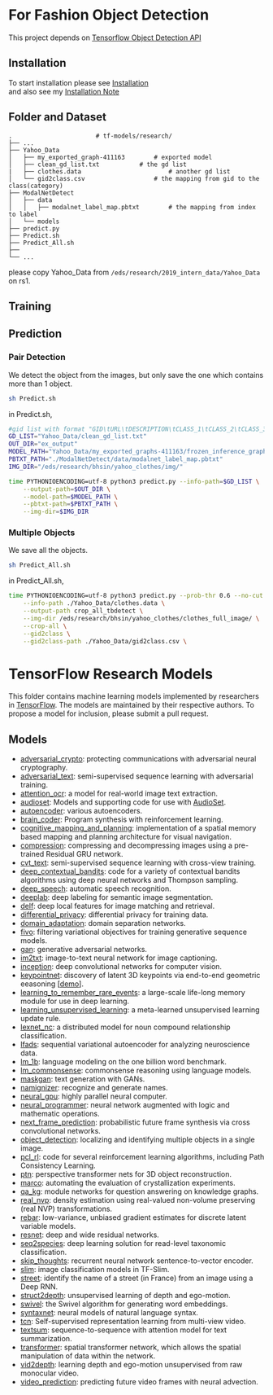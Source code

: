 # For Fashion Object Detection
This project depends on <a href='object_detection'>Tensorflow Object Detection API</a><br>
## Installation
To start installation please see <a href='object_detection/g3doc/installation.md'>Installation</a><br> and also see my <a href='object_detection/g3doc/Installation_Note.md'>Installation Note</a><br>

## Folder and Dataset
    .				  		# tf-models/research/
    ├── ...
    ├── Yahoo_Data                    		
    │   ├── my_exported_graph-411163		# exported model
    │   ├── clean_gd_list.txt			# the gd list 
    |   ├── clothes.data               	        # another gd list
    │   └── gid2class.csv     		        # the mapping from gid to the class(category)
    ├── ModalNetDetect
    │   ├── data   
    │   │   ├── modalnet_label_map.pbtxt        # the mapping from index to label
    │   └── models                		              
    ├── predict.py
    ├── Predict.sh
    ├── Predict_All.sh
    ├── 
    └── ...
please copy Yahoo_Data from `/eds/research/2019_intern_data/Yahoo_Data` on rs1.
## Training

## Prediction 

### Pair Detection
We detect the object from the images, but only save the one which contains more than 1 object.
```bash
sh Predict.sh 
```
in Predict.sh,
```bash
#gid list with format "GID\tURL\tDESCRIPTION\tCLASS_1\tCLASS_2\tCLASS_3\tCLASS_4\t"
GD_LIST="Yahoo_Data/clean_gd_list.txt"
OUT_DIR="ex_output"
MODEL_PATH="Yahoo_Data/my_exported_graphs-411163/frozen_inference_graph.pb" 
PBTXT_PATH="./ModalNetDetect/data/modalnet_label_map.pbtxt"
IMG_DIR="/eds/research/bhsin/yahoo_clothes/img/"

time PYTHONIOENCODING=utf-8 python3 predict.py --info-path=$GD_LIST \
	--output-path=$OUT_DIR \
	--model-path=$MODEL_PATH \
	--pbtxt-path=$PBTXT_PATH \
	--img-dir=$IMG_DIR
```
### Multiple Objects
We save all the objects.
```bash
sh Predict_All.sh
```
in Predict_All.sh,
```bash
time PYTHONIOENCODING=utf-8 python3 predict.py --prob-thr 0.6 --no-cut \
	--info-path ./Yahoo_Data/clothes.data \
	--output-path crop_all_tbdetect \
	--img-dir /eds/research/bhsin/yahoo_clothes/clothes_full_image/ \
	--crop-all \
	--gid2class \
	--gid2class-path ./Yahoo_Data/gid2class.csv \

```



# TensorFlow Research Models

This folder contains machine learning models implemented by researchers in
[TensorFlow](https://tensorflow.org). The models are maintained by their
respective authors. To propose a model for inclusion, please submit a pull
request.

## Models

-   [adversarial_crypto](adversarial_crypto): protecting communications with
    adversarial neural cryptography.
-   [adversarial_text](adversarial_text): semi-supervised sequence learning with
    adversarial training.
-   [attention_ocr](attention_ocr): a model for real-world image text
    extraction.
-   [audioset](audioset): Models and supporting code for use with
    [AudioSet](http://g.co/audioset).
-   [autoencoder](autoencoder): various autoencoders.
-   [brain_coder](brain_coder): Program synthesis with reinforcement learning.
-   [cognitive_mapping_and_planning](cognitive_mapping_and_planning):
    implementation of a spatial memory based mapping and planning architecture
    for visual navigation.
-   [compression](compression): compressing and decompressing images using a
    pre-trained Residual GRU network.
-   [cvt_text](cvt_text): semi-supervised sequence learning with cross-view
    training.
-   [deep_contextual_bandits](deep_contextual_bandits): code for a variety of contextual bandits algorithms using deep neural networks and Thompson sampling.
-   [deep_speech](deep_speech): automatic speech recognition.
-   [deeplab](deeplab): deep labeling for semantic image segmentation.
-   [delf](delf): deep local features for image matching and retrieval.
-   [differential_privacy](differential_privacy): differential privacy for training
    data.
-   [domain_adaptation](domain_adaptation): domain separation networks.
-   [fivo](fivo): filtering variational objectives for training generative
    sequence models.
-   [gan](gan): generative adversarial networks.
-   [im2txt](im2txt): image-to-text neural network for image captioning.
-   [inception](inception): deep convolutional networks for computer vision.
-   [keypointnet](keypointnet): discovery of latent 3D keypoints via end-to-end
    geometric eeasoning [[demo](https://keypointnet.github.io/)].
-   [learning_to_remember_rare_events](learning_to_remember_rare_events): a
    large-scale life-long memory module for use in deep learning.
-   [learning_unsupervised_learning](learning_unsupervised_learning): a
    meta-learned unsupervised learning update rule.
-   [lexnet_nc](lexnet_nc): a distributed model for noun compound relationship
    classification.
-   [lfads](lfads): sequential variational autoencoder for analyzing
    neuroscience data.
-   [lm_1b](lm_1b): language modeling on the one billion word benchmark.
-   [lm_commonsense](lm_commonsense): commonsense reasoning using language models.
-   [maskgan](maskgan): text generation with GANs.
-   [namignizer](namignizer): recognize and generate names.
-   [neural_gpu](neural_gpu): highly parallel neural computer.
-   [neural_programmer](neural_programmer): neural network augmented with logic
    and mathematic operations.
-   [next_frame_prediction](next_frame_prediction): probabilistic future frame
    synthesis via cross convolutional networks.
-   [object_detection](object_detection): localizing and identifying multiple
    objects in a single image.
-   [pcl_rl](pcl_rl): code for several reinforcement learning algorithms,
    including Path Consistency Learning.
-   [ptn](ptn): perspective transformer nets for 3D object reconstruction.
-   [marco](marco): automating the evaluation of crystallization experiments.
-   [qa_kg](qa_kg): module networks for question answering on knowledge graphs.
-   [real_nvp](real_nvp): density estimation using real-valued non-volume
    preserving (real NVP) transformations.
-   [rebar](rebar): low-variance, unbiased gradient estimates for discrete
    latent variable models.
-   [resnet](resnet): deep and wide residual networks.
-   [seq2species](seq2species): deep learning solution for read-level taxonomic
    classification.
-   [skip_thoughts](skip_thoughts): recurrent neural network sentence-to-vector
    encoder.
-   [slim](slim): image classification models in TF-Slim.
-   [street](street): identify the name of a street (in France) from an image
    using a Deep RNN.
-   [struct2depth](struct2depth): unsupervised learning of depth and ego-motion.
-   [swivel](swivel): the Swivel algorithm for generating word embeddings.
-   [syntaxnet](syntaxnet): neural models of natural language syntax.
-   [tcn](tcn): Self-supervised representation learning from multi-view video.
-   [textsum](textsum): sequence-to-sequence with attention model for text
    summarization.
-   [transformer](transformer): spatial transformer network, which allows the
    spatial manipulation of data within the network.
-   [vid2depth](vid2depth): learning depth and ego-motion unsupervised from
    raw monocular video.
-   [video_prediction](video_prediction): predicting future video frames with
    neural advection.
